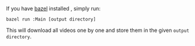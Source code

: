 If you have [bazel](https://bazel.build) installed , simply run:

~~~~
bazel run :Main [output directory]
~~~~

This will download all videos one by one and store them in the given `output directory`.